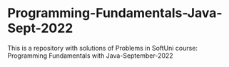 # Programming-Fundamentals-Java-Sept-2022
This is a repository with solutions of Problems in SoftUni course: Programming Fundamentals with Java-September-2022
